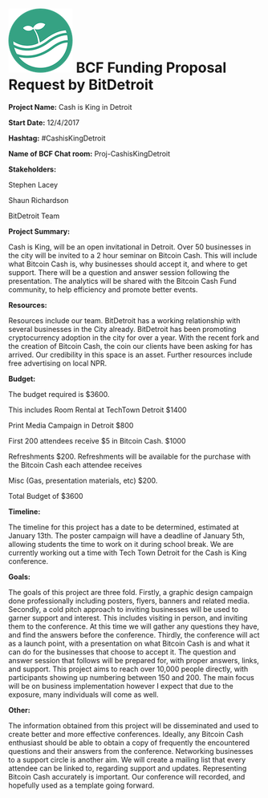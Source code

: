 # ![BCF Logo Round Tiny](https://raw.githubusercontent.com/The-Bitcoin-Cash-Fund/Branding/master/BCF%20Symbol%20Round%20Tiny.png) BCF Funding Proposal Request by BitDetroit


**Project Name:** Cash is King in Detroit 


**Start Date:** 12/4/2017 

**Hashtag:** #CashisKingDetroit 


**Name of BCF Chat room:** Proj-CashisKingDetroit


**Stakeholders:** 

Stephen Lacey


Shaun Richardson


BitDetroit Team


**Project Summary:** 

Cash is King, will be an open invitational in Detroit. Over 50 businesses in the city will be invited to a 2 hour seminar on Bitcoin Cash. This will include what Bitcoin Cash is, why businesses should accept it, and where to get support. There will be a question and answer session following the presentation. The analytics will be shared with the Bitcoin Cash Fund community, to help efficiency and promote better events.


**Resources:**

Resources include our team. BitDetroit has a working relationship with several businesses in the City already. BitDetroit has been promoting cryptocurrency adoption in the city for over a year. With the recent fork and the creation of Bitcoin Cash, the coin our clients have been asking for has arrived. Our credibility in this space is an asset. Further resources include free advertising on local NPR. 

**Budget:**

The budget required is $3600. 


This includes Room Rental at TechTown Detroit $1400 


Print Media Campaign in Detroit $800


First 200 attendees receive $5 in Bitcoin Cash. $1000


Refreshments $200. Refreshments will be available for the purchase with the Bitcoin Cash each attendee receives


Misc (Gas, presentation materials, etc) $200.


Total Budget of $3600


**Timeline:** 

The timeline for this project has a date to be determined, estimated at January 13th. The poster campaign will have a deadline of January 5th, allowing students the time to work on it during school break. We are currently working out a time with Tech Town Detroit for the Cash is King conference. 


**Goals:**

The goals of this project are three fold. Firstly, a graphic design campaign done professionally including posters, flyers, banners and related media. Secondly, a cold pitch approach to inviting businesses will be used to garner support and interest. This includes visiting in person, and inviting them to the conference. At this time we will gather any questions they have, and find the answers before the conference. Thirdly, the conference will act as a launch point, with a presentation on what Bitcoin Cash is and what it can do for the businesses that choose to accept it. The question and answer session that follows will be prepared for, with proper answers, links, and support. 
This project aims to reach over 10,000 people directly, with participants showing up numbering between 150 and 200. The main focus will be on business implementation however I expect that due to the exposure, many individuals will come as well.

**Other:**

The information obtained from this project will be disseminated and used to create better and more effective conferences. Ideally, any Bitcoin Cash enthusiast should be able to obtain a copy of frequently the encountered questions and their answers from the conference. Networking businesses to a support circle is another aim. We will create a mailing list that every attendee can be linked to, regarding support and updates. Representing Bitcoin Cash accurately is important. Our conference will recorded, and hopefully used as a template going forward. 

